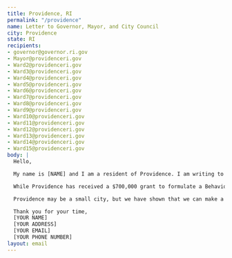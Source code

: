 ```yaml
---
title: Providence, RI
permalink: "/providence"
name: Letter to Governor, Mayor, and City Council
city: Providence
state: RI
recipients:
- governor@governor.ri.gov
- Mayor@providenceri.gov
- Ward2@providenceri.gov
- Ward3@providenceri.gov
- Ward4@providenceri.gov
- Ward5@providenceri.gov
- Ward6@providenceri.gov
- Ward7@providenceri.gov
- Ward8@providenceri.gov
- Ward9@providenceri.gov
- Ward10@providenceri.gov
- Ward11@providenceri.gov
- Ward12@providenceri.gov
- Ward13@providenceri.gov
- Ward14@providenceri.gov
- Ward15@providenceri.gov
body: |
  Hello,

  My name is [NAME] and I am a resident of Providence. I am writing to demand that Governor Raimondo, Mayor Elorza, and the members of the City Council do everything in their power to adopt a budget that redirects funds from the Police Department towards community wellbeing, mental health and the needs of its residents. It has become clear that police forces are ineffective at keeping local communities safe, and that they perpetuate the oppression of residents who are people of color, undocumented, mentally ill, disabled, and LGBTQ.

  While Providence has received a $700,000 grant to formulate a Behavioral Health Response Team, that amount is a mere drop in the bucket of the nearly $90 million budgeted for Police in 2021. The current budget proposal has allocated $154,450 on guns and ammunition, $1,461,620 for 50 new police recruits, not to mention $963,626 that is allocated for uniforms and "wearing apparel,” presumably including more of the riot gear that is currently being used to suppress peaceful protests. Imagine how much those dollars could accomplish when used to fund low-income and public housing, education, resources for formerly incarcerated individuals, and public transportation, as Direct Action for Rights and Equality has demanded.

  Providence may be a small city, but we have shown that we can make a huge impact on America at large. We desperately need to change our financial priorities and let our tax dollars go to communities, not cops.

  Thank you for your time,
  [YOUR NAME]
  [YOUR ADDRESS]
  [YOUR EMAIL]
  [YOUR PHONE NUMBER]
layout: email
---
```


